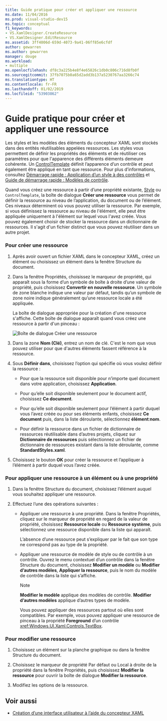 ```yaml
---
title: Guide pratique pour créer et appliquer une ressource
ms.date: 11/04/2016
ms.prod: visual-studio-dev15
ms.topic: conceptual
f1_keywords:
- VS.XamlDesigner.CreateResource
- VS.XamlDesigner.EditResource
ms.assetid: 3ff4006d-659d-4073-9a41-06ff85e6cfdf
author: gewarren
ms.author: gewarren
manager: douge
ms.workload:
- multiple
ms.openlocfilehash: df8c3a225b4e8f4e65826c1db0c806c716d8fb0f
ms.sourcegitcommit: 37fb7075b0a65d2add3b137a5230767aa3266c74
ms.translationtype: HT
ms.contentlocale: fr-FR
ms.lasthandoff: 01/02/2019
ms.locfileid: "53903862"
---
```

# <a name="how-to-create-and-apply-a-resource"></a>Guide pratique pour créer et appliquer une ressource
Les styles et les modèles des éléments du concepteur XAML sont stockés dans des entités réutilisables appelées ressources. Les styles vous permettent de définir les propriétés des éléments et de réutiliser ces paramètres pour que l'apparence des différents éléments demeure cohérente. Un [ControlTemplate](/uwp/api/Windows.UI.Xaml.Controls.ControlTemplate) définit l’apparence d’un contrôle et peut également être appliqué en tant que ressource. Pour plus d’informations, consultez [Démarrage rapide : Application d’un style à des contrôles](http://go.microsoft.com/fwlink/?LinkID=248239) et [Guide de démarrage rapide : Modèles de contrôle](http://go.microsoft.com/fwlink/?LinkID=247982).

 Quand vous créez une ressource à partir d’une propriété existante, [Style](/uwp/api/Windows.UI.Xaml.Style) ou `ControlTemplate`, la boîte de dialogue **Créer une ressource** vous permet de définir la ressource au niveau de l’application, du document ou de l’élément. Ces niveaux déterminent où vous pouvez utiliser la ressource. Par exemple, si vous définissez la ressource au niveau de l'élément, elle peut être appliquée uniquement à l'élément sur lequel vous l'avez créée. Vous pouvez également choisir de stocker la ressource dans un dictionnaire de ressources. Il s'agit d'un fichier distinct que vous pouvez réutiliser dans un autre projet.

### <a name="to-create-a-new-resource"></a>Pour créer une ressource

1.  Après avoir ouvert un fichier XAML dans le concepteur XAML, créez un élément ou choisissez un élément dans la fenêtre Structure du document.

2.  Dans la fenêtre Propriétés, choisissez le marqueur de propriété, qui apparaît sous la forme d’un symbole de boîte à droite d’une valeur de propriété, puis choisissez **Convertir en nouvelle ressource**. Un symbole de zone blanche indique une valeur par défaut, tandis qu’un symbole de zone noire indique généralement qu’une ressource locale a été appliquée.

     La boîte de dialogue appropriée pour la création d'une ressource s'affiche. Cette boîte de dialogue apparaît quand vous créez une ressource à partir d'un pinceau :

     ![Boîte de dialogue Créer une ressource](../designers/media/xaml_create_resource.png)

3.  Dans la zone **Nom (Clé)**, entrez un nom de clé. C'est le nom que vous pouvez utiliser pour que d'autres éléments fassent référence à la ressource.

4.  Sous **Définir dans**, choisissez l’option qui spécifie où vous voulez définir la ressource :

    -   Pour que la ressource soit disponible pour n’importe quel document dans votre application, choisissez **Application**.

    -   Pour qu’elle soit disponible seulement pour le document actif, choisissez **Ce document**.

    -   Pour qu’elle soit disponible seulement pour l’élément à partir duquel vous l’avez créée ou pour ses éléments enfants, choisissez **Ce document** puis, dans la liste déroulante, sélectionnez **élément**:**nom**.

    -   Pour définir la ressource dans un fichier de dictionnaire de ressources réutilisable dans d’autres projets, cliquez sur **Dictionnaire de ressources** puis sélectionnez un fichier de dictionnaire de ressources existant dans la liste déroulante, comme **StandardStyles.xaml**.

5.  Choisissez le bouton **OK** pour créer la ressource et l’appliquer à l’élément à partir duquel vous l’avez créée.

### <a name="to-apply-a-resource-to-an-element-or-property"></a>Pour appliquer une ressource à un élément ou à une propriété

1. Dans la fenêtre Structure du document, choisissez l’élément auquel vous souhaitez appliquer une ressource.

2. Effectuez l’une des opérations suivantes :

   - Appliquer une ressource à une propriété. Dans la fenêtre Propriétés, cliquez sur le marqueur de propriété en regard de la valeur de propriété, choisissez **Ressource locale** ou **Ressource système**, puis sélectionnez une ressource disponible dans la liste qui apparaît.

      L’absence d’une ressource peut s’expliquer par le fait que son type ne correspond pas au type de la propriété.

   - Appliquer une ressource de modèle de style ou de contrôle à un contrôle. Ouvrez le menu contextuel d’un contrôle dans la fenêtre Structure du document, choisissez **Modifier un modèle** ou **Modifier d’autres modèles**, **Appliquer la ressource**, puis le nom du modèle de contrôle dans la liste qui s’affiche.

     > [!NOTE]
     >  **Modifier le modèle** applique des modèles de contrôle. **Modifier d’autres modèles** applique d’autres types de modèle.

     Vous pouvez appliquer des ressources partout où elles sont compatibles. Par exemple, vous pouvez appliquer une ressource de pinceau à la propriété **Foreground** d’un contrôle <xref:Windows.UI.Xaml.Controls.TextBox>.

### <a name="to-edit-a-resource"></a>Pour modifier une ressource

1.  Choisissez un élément sur la planche graphique ou dans la fenêtre Structure du document.

2.  Choisissez le marqueur de propriété Par défaut ou Local à droite de la propriété dans la fenêtre Propriétés, puis choisissez **Modifier la ressource** pour ouvrir la boîte de dialogue **Modifier la ressource**.

3.  Modifiez les options de la ressource.

## <a name="see-also"></a>Voir aussi

- [Création d’une interface utilisateur à l’aide du concepteur XAML](../designers/creating-a-ui-by-using-xaml-designer-in-visual-studio.md)